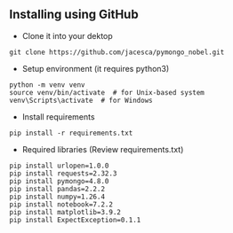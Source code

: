 ## Installing using GitHub
- Clone it into your dektop
```
git clone https://github.com/jacesca/pymongo_nobel.git
```
- Setup environment (it requires python3)
```
python -m venv venv
source venv/bin/activate  # for Unix-based system
venv\Scripts\activate  # for Windows
```
- Install requirements
```
pip install -r requirements.txt
```
- Required libraries (Review requirements.txt)
```
pip install urlopen=1.0.0
pip install requests=2.32.3
pip install pymongo=4.8.0
pip install pandas=2.2.2
pip install numpy=1.26.4
pip install notebook=7.2.2
pip install matplotlib=3.9.2
pip install ExpectException=0.1.1
```

